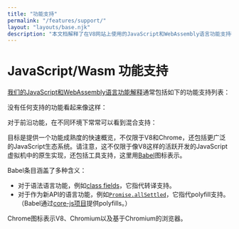 ```yaml
---
title: "功能支持"
permalink: "/features/support/"
layout: "layouts/base.njk"
description: "本文档解释了在V8网站上使用的JavaScript和WebAssembly语言功能支持列表。"
---
```

# JavaScript/Wasm 功能支持

[我们的JavaScript和WebAssembly语言功能解释](/features)通常包括如下的功能支持列表：

<feature-support chrome="71"
                 firefox="65"
                 safari="12"
                 nodejs="12"
                 babel="yes"></feature-support>

没有任何支持的功能看起来像这样：

<feature-support chrome="no"
                 firefox="no"
                 safari="no"
                 nodejs="no"
                 babel="no"></feature-support>

对于前沿功能，在不同环境下常常可以看到混合支持：

<feature-support chrome="partial"
                 firefox="yes"
                 safari="yes"
                 nodejs="no"
                 babel="yes"></feature-support>

目标是提供一个功能成熟度的快速概览，不仅限于V8和Chrome，还包括更广泛的JavaScript生态系统。请注意，这不仅限于像V8这样的活跃开发的JavaScript虚拟机中的原生实现，还包括工具支持，这里用[Babel](https://babeljs.io/)图标表示。

<!--truncate-->
Babel条目涵盖了多种含义：

- 对于语法语言功能，例如[class fields](/features/class-fields)，它指代转译支持。
- 对于作为新API的语言功能，例如[`Promise.allSettled`](/features/promise-combinators#promise.allsettled)，它指代polyfill支持。（Babel通过[core-js项目](https://github.com/zloirock/core-js)提供polyfills。）

Chrome图标表示V8、Chromium以及基于Chromium的浏览器。
